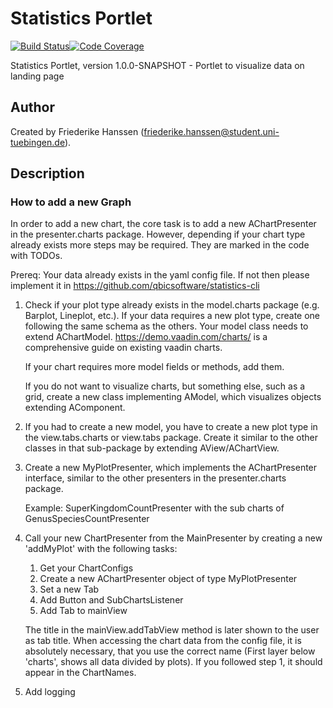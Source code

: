 # Statistics Portlet

[![Build Status](https://travis-ci.com/qbicsoftware/statistics-portlet.svg?branch=development)](https://travis-ci.com/qbicsoftware/statistics-portlet)[![Code Coverage]( https://codecov.io/gh/qbicsoftware/statistics-portlet/branch/development/graph/badge.svg)](https://codecov.io/gh/qbicsoftware/statistics-portlet)

Statistics Portlet, version 1.0.0-SNAPSHOT - Portlet to visualize data on landing page

## Author
Created by Friederike Hanssen (friederike.hanssen@student.uni-tuebingen.de).

## Description

### How to add a new Graph ###

In order to add a new chart, the core task is to add a new AChartPresenter in the presenter.charts package. However,
depending if your chart type already exists more steps may be required. They are marked in the code with TODOs.

Prereq: Your data already exists in the yaml config file. If not then please implement it in https://github.com/qbicsoftware/statistics-cli

    
1. Check if your plot type already exists in the model.charts package (e.g. Barplot, Lineplot, etc.). 
    If your data requires a new plot type, create one following the same schema as the others. Your model class
    needs to extend AChartModel.
    https://demo.vaadin.com/charts/ is a comprehensive guide on existing vaadin charts.
    
    If your chart requires more model fields or methods, add them.
    
    If you do not want to visualize charts, but something else, such as a grid, create a new class
    implementing AModel, which visualizes objects extending AComponent. 

2. If you had to create a new model, you have to create a new plot type in the view.tabs.charts or  view.tabs
    package. Create it similar to the other classes in that sub-package by extending AView/AChartView.
    
3. Create a new MyPlotPresenter, which implements the AChartPresenter interface, similar to the other
    presenters in the presenter.charts package. 
    
    Example: SuperKingdomCountPresenter with the sub charts of GenusSpeciesCountPresenter
    
4. Call your new ChartPresenter from the MainPresenter by creating a new 'addMyPlot' with the following tasks:
    1) Get your ChartConfigs 
    2) Create a new AChartPresenter object of type MyPlotPresenter
    3) Set a new Tab 
    4) Add Button and SubChartsListener 
    5) Add Tab to mainView

    The title in the mainView.addTabView method is later shown to the user as tab title. When accessing the chart data from the config file,
    it is absolutely necessary, that you use the correct name (First layer below 'charts', shows all data divided by plots).
    If you followed step 1, it should appear in the ChartNames. 
    
5. Add logging
